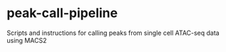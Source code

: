 # peak-call-pipeline
Scripts and instructions for calling peaks from single cell ATAC-seq data using MACS2

